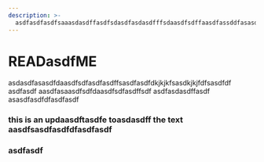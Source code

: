 ```yaml
---
description: >-
  asdfasdfasdfsaaasdasdffasdfsdasdfasdasdfffsdaasdfsdffaasdfassddfasasdfasdfdfasdfdfasdfasdfasdfaasdfasdfsdfasdfasdfasdf
---
```


# READasdfME

asdasdfasasdfdaasdfsdfasdfasdffsasdfasdfdkjkjkfsasdkjkjfdfsasdfdf asdfasdf aasdfasaasdfsdfdaasdfsdfasdffsdf asdfasdasdffasdf asasdfasdfdfasdfasdf

### this is an updaasdftasdfe toasdasdff the text aasdfsasdfasdfdfasdfasdf

### asdfasdf
